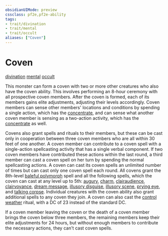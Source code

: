 ```yaml
---
obsidianUIMode: preview
cssclass: pf2e,pf2e-ability
tags:
- trait/divination
- trait/mental
- trait/occult
aliases: ["Coven"]
---
```

# Coven
[divination](/rules/traits/divination.md)  [mental](/rules/traits/mental.md)  [occult](/rules/traits/occult.md)  

This monster can form a coven with two or more other creatures who also have the coven ability. This involves performing an 8-hour ceremony with all prospective coven members. After the coven is formed, each of its members gains elite adjustments, adjusting their levels accordingly. Coven members can sense other members' locations and conditions by spending a single action, which has the [concentrate](/rules/traits/concentrate.md), and can sense what another coven member is sensing as a two-action activity, which has the [concentrate](/rules/traits/concentrate.md) as well.

Covens also grant spells and rituals to their members, but these can be cast only in cooperation between three coven members who are all within 30 feet of one another. A coven member can contribute to a coven spell with a single-action spellcasting activity that has a single verbal component. If two coven members have contributed these actions within the last round, a third member can cast a coven spell on her turn by spending the normal spellcasting actions. A coven can cast its coven spells an unlimited number of times but can cast only one coven spell each round. All covens grant the 8th-level [baleful polymorph](/compendium/spells/baleful-polymorph.md) spell and all the following spells, which the coven can cast at any level up to 5th: [augury](/compendium/spells/augury.md), [charm](/compendium/spells/charm.md), [clairaudience](/compendium/spells/clairaudience.md), [clairvoyance](/compendium/spells/clairvoyance.md), [dream message](/compendium/spells/dream-message.md), [illusory disguise](/compendium/spells/illusory-disguise.md), [illusory scene](/compendium/spells/illusory-scene.md), [prying eye](/compendium/spells/prying-eye.md), and [talking corpse](/compendium/spells/talking-corpse.md). Individual creatures with the coven ability also grant additional spells to any coven they join. A coven can also cast the [control weather](/compendium/spells/rituals/control-weather.md) ritual, with a DC of 23 instead of the standard DC.

If a coven member leaving the coven or the death of a coven member brings the coven below three members, the remaining members keep their elite adjustments for 24 hours, but without enough members to contribute the necessary actions, they can't cast coven spells.